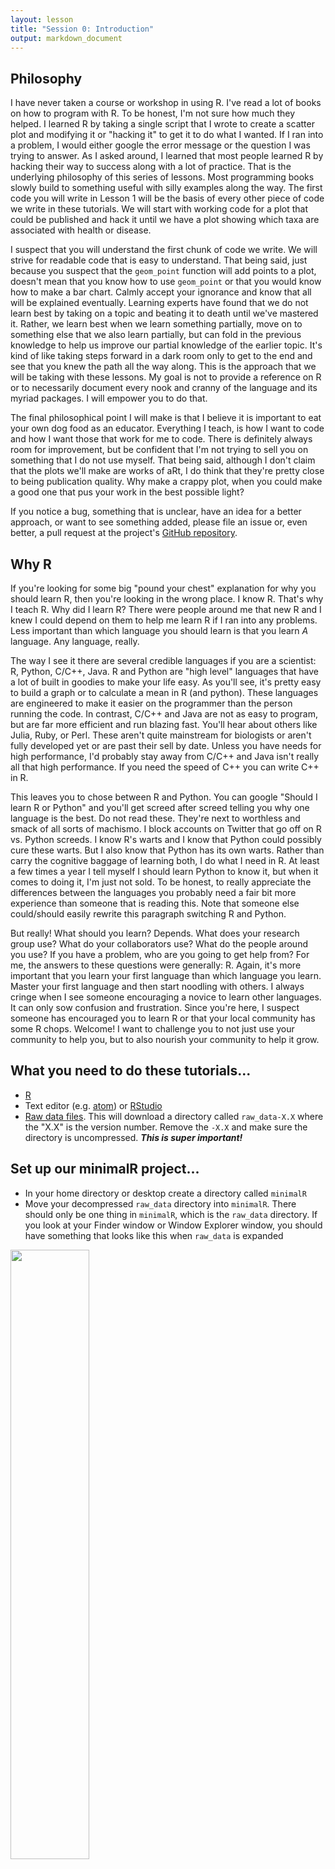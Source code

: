 ```yaml
---
layout: lesson
title: "Session 0: Introduction"
output: markdown_document
---
```





## Philosophy
I have never taken a course or workshop in using R. I've read a lot of books on how to program with R. To be honest, I'm not sure how much they helped. I learned R by taking a single script that I wrote to create a scatter plot and modifying it or "hacking it" to get it to do what I wanted. If I ran into a problem, I would either google the error message or the question I was trying to answer. As I asked around, I learned that most people learned R by hacking their way to success along with a lot of practice. That is the underlying philosophy of this series of lessons. Most programming books slowly build to something useful with silly examples along the way. The first code you will write in Lesson 1 will be the basis of every other piece of code we write in these tutorials. We will start with working code for a plot that could be published and hack it until we have a plot showing which taxa are associated with health or disease.

I suspect that you will understand the first chunk of code we write. We will strive for readable code that is easy to understand. That being said, just because you suspect that the `geom_point` function will add points to a plot, doesn't mean that you know how to use `geom_point` or that you would know how to make a bar chart. Calmly accept your ignorance and know that all will be explained eventually. Learning experts have found that we do not learn best by taking on a topic and beating it to death until we've mastered it. Rather, we learn best when we learn something partially, move on to something else that we also learn partially, but can fold in the previous knowledge to help us improve our partial knowledge of the earlier topic. It's kind of like taking steps forward in a dark room only to get to the end and see that you knew the path all the way along. This is the approach that we will be taking with these lessons. My goal is not to provide a reference on R or to necessarily document every nook and cranny of the language and its myriad packages. I will empower you to do that.

The final philosophical point I will make is that I believe it is important to eat your own dog food as an educator. Everything I teach, is how I want to code and how I want those that work for me to code. There is definitely always room for improvement, but be confident that I'm not trying to sell you on something that I do not use myself. That being said, although I don't claim that the plots we'll make are works of aRt, I do think that they're pretty close to being publication quality. Why make a crappy plot, when you could make a good one that pus your work in the best possible light?

If you notice a bug, something that is unclear, have an idea for a better approach, or want to see something added, please file an issue or, even better, a pull request at the project's [GitHub repository](https://github.com/riffomonas/minimalR).

## Why R
If you're looking for some big "pound your chest" explanation for why you should learn R, then you're looking in the wrong place. I know R. That's why I teach R. Why did I learn R? There were people around me that new R and I knew I could depend on them to help me learn R if I ran into any problems. Less important than which language you should learn is that you learn *A* language. Any language, really.

The way I see it there are several credible languages if you are a scientist: R, Python, C/C++, Java. R and Python are "high level" languages that have a lot of built in goodies to make your life easy. As you'll see, it's pretty easy to build a graph or to calculate a mean in R (and python). These languages are engineered to make it easier on the programmer than the person running the code. In contrast, C/C++ and Java are not as easy to program, but are far more efficient and run blazing fast. You'll hear about others like Julia, Ruby, or Perl. These aren't quite mainstream for biologists or aren't fully developed yet or are past their sell by date. Unless you have needs for high performance, I'd probably stay away from C/C++ and Java isn't really all that high performance. If you need the speed of C++ you can write C++ in R.

This leaves you to chose between R and Python. You can google "Should I learn R or Python" and you'll get screed after screed telling you why one language is the best. Do not read these. They're next to worthless and smack of all sorts of machismo. I block accounts on Twitter that go off on R vs. Python screeds. I know R's warts and I know that Python could possibly cure these warts. But I also know that Python has its own warts. Rather than carry the cognitive baggage of learning both, I do what I need in R. At least a few times a year I tell myself I should learn Python to know it, but when it comes to doing it, I'm just not sold. To be honest, to really appreciate the differences between the languages you probably need a fair bit more experience than someone that is reading this. Note that someone else could/should easily rewrite this paragraph switching R and Python.

But really! What should you learn? Depends. What does your research group use? What do your collaborators use? What do the people around you use? If you have a problem, who are you going to get help from? For me, the answers to these questions were generally: R. Again, it's more important that you learn your first language than which language you learn. Master your first language and then start noodling with others. I always cringe when I see someone encouraging a novice to learn other languages. It can only sow confusion and frustration. Since you're here, I suspect someone has encouraged you to learn R or that your local community has some R chops. Welcome! I want to challenge you to not just use your community to help you, but to also nourish your community to help it grow.


## What you need to do these tutorials...
* [R](https://cloud.r-project.org/)
* Text editor (e.g. [atom]()) or [RStudio](https://www.rstudio.com/products/rstudio/download/#download)
* [Raw data files](https://github.com/riffomonas/raw_data/archive/0.1.zip). This will download a directory called `raw_data-X.X` where the "X.X" is the version number. Remove the `-X.X` and make sure the directory is uncompressed. ***This is super important!***


## Set up our minimalR project...
* In your home directory or desktop create a directory called `minimalR`
* Move your decompressed `raw_data` directory into `minimalR`. There should only be one thing in `minimalR`, which is the `raw_data` directory. If you look at your Finder window or Window Explorer window, you should have something that looks like this when `raw_data` is expanded

<img src="assets/images/folder_setup.png" width="50%">

* To make life easier, you should start with RStudio. Open `RStudio` and do "File->New Project->Existing Directory".

<img src="assets/images/file_menu.png" width="50%">

* Once you're in the "Create Project" dialog click on the "Existing Directory" link.

<img src="assets/images/new_project.png" width="50%">


* Use the "Browse" button to find `minimalR`. Once you're there (you should only see `raw_data` in the directory), select open.

<img src="assets/images/browse_to_project.png" width="50%">

* My copy of `minimalR` is on the desktop and it lists my "Project working directory" as `~/Desktop/minimalR`. Click "Create Project"

<img src="assets/images/create_project.png" width="50%">

* In the lower right corner of the RStudio program window you will see that the "Files" tab is selected. In the panel it will have a file called `minimalR.Rproj` and a directory called `raw_data`.

<img src="assets/images/files_panel.png" width="50%">

* Quit RStudio
* Use your finder to navigate to your `minimalR` directory
* Double click on `minimalR.Rproj`. This is probably the quickest way to have RStudio open up in your desired working directory.

<img src="assets/images/start_w_project.png" width="50%">


## Customizing RStudio
* There are many ways to customize RStudio. You can find the options by going to the Preferences window. If you are using windows you can get to the Preferences window by going Tools->Global Options. Here is a screenshot of how to do it for Mac OS X.

<img src="assets/images/launch_preferences.png" width="50%">

* In the first tab, "General" the following items **should never be checked**.

<img src="assets/images/general_preferences_tab.png" width="50%">

* You likely don't need any of these to be checked except to be notified of RStudio:
	- Restore .RData into workspace at startup
	- Save workspace to .RData on exit (toggle should say "Never")
	- Always save history
* Click "Apply"
* Click "OK"


## Oversized calculator
On the left side there is a tab for console. This is where we will be entering most of our commands. Go ahead and type `2+2` at the `>` prompt


```r
2+2
```

```
## [1] 4
```

Now type the following at the prompt (feel free to use your own name)


```r
my_name <- "Pat Schloss"
```

Now look in the upper right panel. In the "Environment" tab you'll see that there's a new variable - `my_name` and the value you just assigned it. We'll talk more about variables later, but for now, know that you can see the variables you've defined in this pane.

<img src="assets/images/environment_tab.png" width="50%">

Go ahead and click on the "History" tab. There you'll see the last two commands we've entered.

<img src="assets/images/history_tab.png" width="50%">


## Working through tutorials
As you go through the tutorials you should be saving your code in a text file. Note that a Microsoft Word docx file is not a text file! We want a simple file that only contains text, no formatting. Go "File->New File->Rscript". This will open a file called "Untitled1" in the upper left panel and it will push the "Console" panel down along the left side.

<img src="assets/images/new_r_script.png" width="50%">

Save "Untitled1" as `lesson_00.R` in your `minimalR` directory with the `Rproj` file. You should now see `lesson_00.R` listed in the "Files" tab in the lower right corner. Go ahead and enter `2+2` in `lesson_00.R`.

<img src="assets/images/new_r_script_code.png" width="50%">

One of the nice features of RStudio is that you can put your cursor on the line or highlight the lines you want to run in `lesson_00.R` and then press the "Run" button and it will copy, paste, and run the line(s) in the "Console" window.

<img src="assets/images/new_r_script_executed.png" width="50%">

Alternatively, you can check the "Source on Save" button and every time you save the file, it will run the code in that file. Keep in mind that it will run every command so if you have some non-R code in the file, it will likely gag and complain. I would suggest you create a separate `lesson_XX.R` file for each lesson that we do as we work through the lessons.


## Installing packages

We will use several R packages throughout the lessons. The first that we'll use is called `tidyverse`. We'll be talking a lot about this package as we go along. But for now, we need to install this package. In the lower right panel of RStudio, select the "Package" tab. You'll get something that looks like this:

<img src="assets/images/package_tab.png" width="50%">

In the search window, type in "tidyverse" (without the quotes). If it isn't already installed, you won't see it. If it is installed, it will be listed. The package isn't installed on my computer.

<img src="assets/images/tidyverse_search_v1.png" width="50%">

If it isn't installed on your computer either, go ahead and click the Install button and type "tidyverse" into the "Packages" window:

<img src="assets/images/tidyverse_install_window.png" width="50%">

Once you press the "Install" button, the dialog will close and RStudio will install the package. You'll notice a couple things have happened. In the Packages tab in the lower right panel, you now see the "tidyverse" package is there. You'll also notice that in the lower left corner that R ran the command `install.packages("tidyverse")`.

<img src="assets/images/install_packages_tidyverse.png" width="50%">

Finally, to make all of the tidyverse goodness available as we go through the tutorials, you can either click the small square next to "tidyverse" in the "Packages" tab or you can run `library(tidyverse)` in the console tab in the lower left panel of RStudio.

<img src="assets/images/library_tidyverse.png" width="50%">


## My setup
If you run `sessionInfo` at the console, you will see the version of R and the packages you have installed and attached (more about what this all means later). Here's what mine looks like.




```r
sessionInfo()
```

```
## R version 3.5.0 (2018-04-23)
## Platform: x86_64-apple-darwin15.6.0 (64-bit)
## Running under: macOS  10.14
## 
## Matrix products: default
## BLAS: /Library/Frameworks/R.framework/Versions/3.5/Resources/lib/libRblas.0.dylib
## LAPACK: /Library/Frameworks/R.framework/Versions/3.5/Resources/lib/libRlapack.dylib
## 
## locale:
## [1] en_US.UTF-8/en_US.UTF-8/en_US.UTF-8/C/en_US.UTF-8/en_US.UTF-8
## 
## attached base packages:
## [1] stats     graphics  grDevices utils     datasets  methods   base     
## 
## other attached packages:
##  [1] forcats_0.3.0   stringr_1.3.1   dplyr_0.7.6     purrr_0.2.5    
##  [5] readr_1.1.1     tidyr_0.8.1     tibble_1.4.2    ggplot2_3.0.0  
##  [9] tidyverse_1.2.1 knitr_1.20      ezknitr_0.6    
## 
## loaded via a namespace (and not attached):
##  [1] Rcpp_0.12.18      cellranger_1.1.0  pillar_1.3.0     
##  [4] compiler_3.5.0    plyr_1.8.4        bindr_0.1.1      
##  [7] R.methodsS3_1.7.1 R.utils_2.6.0     tools_3.5.0      
## [10] lubridate_1.7.4   jsonlite_1.5      evaluate_0.11    
## [13] nlme_3.1-137      gtable_0.2.0      lattice_0.20-35  
## [16] pkgconfig_2.0.1   rlang_0.2.1       cli_1.0.0        
## [19] rstudioapi_0.7    haven_1.1.2       bindrcpp_0.2.2   
## [22] withr_2.1.2       xml2_1.2.0        httr_1.3.1       
## [25] hms_0.4.2         grid_3.5.0        tidyselect_0.2.4 
## [28] glue_1.3.0        R6_2.2.2          readxl_1.1.0     
## [31] modelr_0.1.2      magrittr_1.5      backports_1.1.2  
## [34] scales_1.0.0      rvest_0.3.2       assertthat_0.2.0 
## [37] colorspace_1.3-2  stringi_1.2.4     lazyeval_0.2.1   
## [40] munsell_0.5.0     broom_0.5.0       crayon_1.3.4     
## [43] R.oo_1.22.0
```
